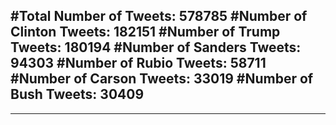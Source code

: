 #Total Number of Tweets: 578785 
#Number of Clinton Tweets: 182151
#Number of Trump Tweets: 180194
#Number of Sanders Tweets: 94303
#Number of Rubio Tweets: 58711
#Number of Carson Tweets: 33019
#Number of Bush Tweets: 30409
---
---
